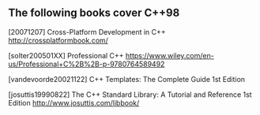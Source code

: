 The following books cover C++98
-------------------------------

[20071207] Cross-Platform Development in C++
  http://crossplatformbook.com/

[solter200501XX] Professional C++
  https://www.wiley.com/en-us/Professional+C%2B%2B-p-9780764589492

[vandevoorde20021122] C++ Templates: The Complete Guide 1st Edition

[josuttis19990822] The C++ Standard Library: A Tutorial and Reference 1st Edition
  http://www.josuttis.com/libbook/
